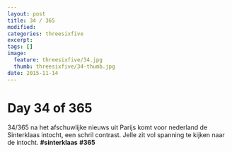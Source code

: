 ```yaml
---
layout: post
title: 34 / 365
modified:
categories: threesixfive
excerpt:
tags: []
image:
  feature: threesixfive/34.jpg
  thumb: threesixfive/34-thumb.jpg
date: 2015-11-14
---
```


# Day 34 of 365

34/365 na het afschuwlijke nieuws uit Parijs komt voor nederland de Sinterklaas intocht, een schril contrast. Jelle zit vol spanning te kijken naar de intocht. **\#sinterklaas** **\#365**
